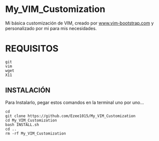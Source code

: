 # My_VIM_Customization
Mi básica customización de VIM, creado por www.vim-bootstrap.com y personalizado por mi para mis necesidades.

# REQUISITOS
```
git
vim
wget
X11
```

## INSTALACIÓN
Para Instalarlo, pegar estos comandos en la terminal uno por uno...
```
cd
git clone https://github.com/Ezee1015/My_VIM_Customization
cd My_VIM_Customization
bash INSTALL.sh
cd ..
rm -rf My_VIM_Customization
```
